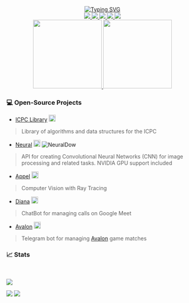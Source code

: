 <p align="center">
<a href="https://github.com/kinhosz">
    <img src="https://readme-typing-svg.demolab.com?font=Georgia&size=18&duration=2000&pause=100&multiline=true&width=1000&height=120&lines=Kinhosz;José+Carlos+%7C+23y;Competitive+Programmer+%7C+Computer+Science+Student%7C+Software+Engineer;AI+%7C+Computer+Vision+%7C+Bots" alt="Typing SVG" />
</a>
<br/>

<a href="https://www.linkedin.com/in/josecarloscruz/">
    <img src="https://img.shields.io/badge/-Linkedin-blue?style=flat-square&logo=linkedin">
</a>
<a href="https://codeforces.com/profile/kinhosz">
    <img src="https://img.shields.io/badge/-Codeforces-white?style=flat-square&logo=codeforces">
</a>
<a href="https://pypi.org/user/kinhosz/">
    <img src="https://img.shields.io/badge/PyPi-kinhosz-blue?style=flat-square&logo=pypi&logoColor=white">
</a>
<a href="https://instagram.com/kinhosz">
  <img src="https://img.shields.io/badge/-Instagram-%23E4405F?style=flat-square&logo=instagram&logoColor=white">
</a>
<a href="https://www.twitch.tv/szkinho">
  <img src="https://img.shields.io/badge/Twitch-9146FF?style=flat-square&logo=twitch&logoColor=white">
</a>

<br/> 

<a href="https://github.com/kinhosz">
    <img height="180em" src="https://github-stats-alpha.vercel.app/api?username=kinhosz&cc=22272e&tc=37BCF6&ic=fff&bc=0000">
    <img height="180em" src="https://github-readme-stats.vercel.app/api/top-langs/?username=kinhosz&hide=Jupyter%20Notebook,VHDL,verilog,Systemverilog,TeX,shell,css&layout=compact&langs_count=10&theme=midnight-purple"/>
</a>

</p>

### 💻 Open-Source Projects
* [ICPC Library](https://github.com/kinhosz/ICPC-Library) <img height="18em" alt="Stars" src="https://img.shields.io/github/stars/kinhosz/ICPC-Library?style=flat-square&labelColor=black"/>
> Library of algorithms and data structures for the ICPC

* [Neural](https://github.com/kinhosz/Neural) <img height="18em" alt="Stars" src="https://img.shields.io/github/stars/kinhosz/Neural?style=flat-square&labelColor=black"/> ![NeuralDow](https://static.pepy.tech/personalized-badge/Kinho?period=total&units=international_system&left_color=black&right_color=red&left_text=Downloads)
> API for creating Convolutional Neural Networks (CNN) for image processing and related tasks. NVIDIA GPU support included

* [Appel](https://github.com/kinhosz/Appel) <img height="18em" alt="Stars" src="https://img.shields.io/github/stars/kinhosz/Appel?style=flat-square&labelColor=black"/>
> Computer Vision with Ray Tracing

* [Diana](https://github.com/kinhosz/Diana) <img height="18em" alt="Stars" src="https://img.shields.io/github/stars/kinhosz/Diana?style=flat-square&labelColor=black"/>
> ChatBot for managing calls on Google Meet

* [Avalon](https://github.com/kinhosz/AvalonGame) <img height="18em" alt="Stars" src="https://img.shields.io/github/stars/kinhosz/AvalonGame?style=flat-square&labelColor=black"/>
> Telegram bot for managing [Avalon](https://hobbylark.com/card-games/How-to-Play-Avalon) game matches

### 📈 Stats
<br>

![](http://github-profile-summary-cards.vercel.app/api/cards/profile-details?username=kinhosz&theme=dracula) 

![](http://github-profile-summary-cards.vercel.app/api/cards/repos-per-language?username=kinhosz&theme=dracula) 
![](http://github-profile-summary-cards.vercel.app/api/cards/most-commit-language?username=kinhosz&theme=dracula)

<br>
